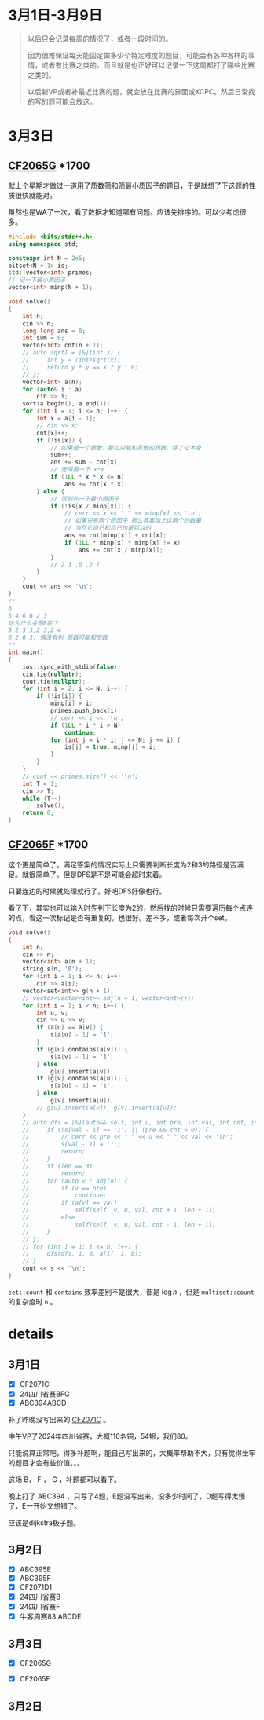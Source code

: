 # 3月1日-3月9日

> 以后只会记录每周的情况了，或者一段时间的。
>
> 因为很难保证每天能固定做多少个特定难度的题目，可能会有各种各样的事情，或者有比赛之类的。而且就是也正好可以记录一下这周都打了哪些比赛之类的。
>
> 以后新VP或者补最近比赛的题，就会放在比赛的界面或XCPC。然后日常找的写的题可能会放这。

# 3月3日

## [CF2065G](https://codeforces.com/contest/2065/problem/G) *1700

就上个星期才做过一道用了质数筛和筛最小质因子的题目，于是就想了下这题的性质很快就能对。

虽然也是WA了一次，看了数据才知道哪有问题。应该先排序的。可以少考虑很多。

```cpp
#include <bits/stdc++.h>
using namespace std;

constexpr int N = 2e5;
bitset<N + 1> is;
std::vector<int> primes;
// 记一下最小质因子
vector<int> minp(N + 1);

void solve()
{
    int n;
    cin >> n;
    long long ans = 0;
    int sum = 0;
    vector<int> cnt(n + 1);
    // auto sqrtI = [&](int x) {
    //     int y = (int)sqrt(x);
    //     return y * y == x ? y : 0;
    // };
    vector<int> a(n);
    for (auto& i : a)
        cin >> i;
    sort(a.begin(), a.end());
    for (int i = 1; i <= n; i++) {
        int x = a[i - 1];
        // cin >> x;
        cnt[x]++;
        if (!is[x]) {
            // 如果是一个质数，那么只能和其他的质数，除了它本身
            sum++;
            ans += sum - cnt[x];
            // 还得看一下 x*x
            if (1LL * x * x <= n)
                ans += cnt[x * x];
        } else {
            // 否则判一下最小质因子
            if (!is[x / minp[x]]) {
                // cerr << x << " " << minp[x] << '\n';
                // 如果只有两个质因子 那么答案加上这两个的数量
                // 当然它自己和自己也是可以的
                ans += cnt[minp[x]] + cnt[x];
                if (1LL * minp[x] * minp[x] != x)
                    ans += cnt[x / minp[x]];
            }
            // 2 3 ,6 ,2 7
        }
    }
    cout << ans << '\n';
}
/*
6
5 4 6 6 2 3
这为什么会是8呢？
5 2,5 3,2 3,2 4
6 2,6 3. 偶没有判 质数可能和倍数
*/
int main()
{
    ios::sync_with_stdio(false);
    cin.tie(nullptr);
    cout.tie(nullptr);
    for (int i = 2; i <= N; i++) {
        if (!is[i]) {
            minp[i] = i;
            primes.push_back(i);
            // cerr << i << '\n';
            if (1LL * i * i > N)
                continue;
            for (int j = i * i; j <= N; j += i) {
                is[j] = true, minp[j] = i;
            }
        }
    }
    // cout << primes.size() << '\n';
    int T = 1;
    cin >> T;
    while (T--)
        solve();
    return 0;
}
```

## [CF2065F](https://codeforces.com/contest/2065/F) *1700

这个更是简单了。满足答案的情况实际上只需要判断长度为2和3的路径是否满足。就很简单了。但是DFS是不是可能会超时来着。

只要连边的时候就处理就行了。好吧DFS好像也行。

看了下，其实也可以输入时先判下长度为2的，然后找的时候只需要遍历每个点连的点，看这一次标记是否有重复的。也很好。差不多，或者每次开个set。

```cpp
void solve()
{
    int n;
    cin >> n;
    vector<int> a(n + 1);
    string s(n, '0');
    for (int i = 1; i <= n; i++)
        cin >> a[i];
    vector<set<int>> g(n + 1);
    // vector<vector<int>> adj(n + 1, vector<int>());
    for (int i = 1; i < n; i++) {
        int u, v;
        cin >> u >> v;
        if (a[u] == a[v]) {
            s[a[u] - 1] = '1';
        }
        if (g[u].contains(a[v])) {
            s[a[v] - 1] = '1';
        } else
            g[u].insert(a[v]);
        if (g[v].contains(a[u])) {
            s[a[u] - 1] = '1';
        } else
            g[v].insert(a[u]);
        // g[u].insert(a[v]), g[v].insert(a[u]);
    }
    // auto dfs = [&](auto&& self, int u, int pre, int val, int cnt, int len) -> void {
    //     if ((s[val - 1] == '1') || (pre && cnt > 0)) {
    //         // cerr << pre << " " << u << " " << val << '\n';
    //         s[val - 1] = '1';
    //         return;
    //     }
    //     if (len == 3)
    //         return;
    //     for (auto v : adj[u]) {
    //         if (v == pre)
    //             continue;
    //         if (a[v] == val)
    //             self(self, v, u, val, cnt + 1, len + 1);
    //         else
    //             self(self, v, u, val, cnt - 1, len + 1);
    //     }
    // };
    // for (int i = 1; i <= n; i++) {
    //     dfs(dfs, i, 0, a[i], 1, 0);
    // }
    cout << s << '\n';
}
```

`set::count` 和 `contains` 效率差别不是很大，都是 $\log n$ ，但是 `multiset::count` 的复杂度时 `n` 。



# details

## 3月1日

- [x] CF2071C
- [x] 24四川省赛BFG
- [x] ABC394ABCD

补了昨晚没写出来的 [CF2071C](https://codeforces.com/contest/2071/problem/C) 。

中午VP了2024年四川省赛，大概110名铜，54银，我们80。

只能说算正常吧，得多补题啊，能自己写出来的，大概率帮助不大，只有觉得坐牢的题目才会有些价值。。。

这场 B， F ， G ，补题都可以看下。

晚上打了 ABC394 ，只写了4题，E题没写出来，没多少时间了，D题写得太慢了，E一开始又想错了。

应该是dijkstra板子题。

## 3月2日

- [x] ABC395E
- [x] ABC395F
- [x] CF2071D1
- [x] 24四川省赛B
- [x] 24四川省赛F
- [x] 牛客周赛83 ABCDE

## 3月3日

- [x] CF2065G
- [x] CF2065F



## 3月2日

